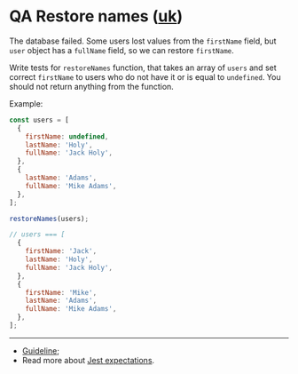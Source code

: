 # QA Restore names ([uk](readme.uk.md))

The database failed. Some users lost values from the `firstName` field, but
`user` object has a `fullName` field, so we can restore `firstName`.

Write tests for `restoreNames` function, that takes an array of `users` and set
correct `firstName` to users who do not have it or is equal to `undefined`. You
should not return anything from the function.

Example:

```js
const users = [
  {
    firstName: undefined,
    lastName: 'Holy',
    fullName: 'Jack Holy',
  },
  {
    lastName: 'Adams',
    fullName: 'Mike Adams',
  },
];

restoreNames(users);

// users === [
  {
    firstName: 'Jack',
    lastName: 'Holy',
    fullName: 'Jack Holy',
  },
  {
    firstName: 'Mike',
    lastName: 'Adams',
    fullName: 'Mike Adams',
  },
];
```

---

- [Guideline](https://github.com/mate-academy/js_task-guideline/blob/master/README.md);
- Read more about [Jest expectations](https://jestjs.io/uk/docs/expect).
